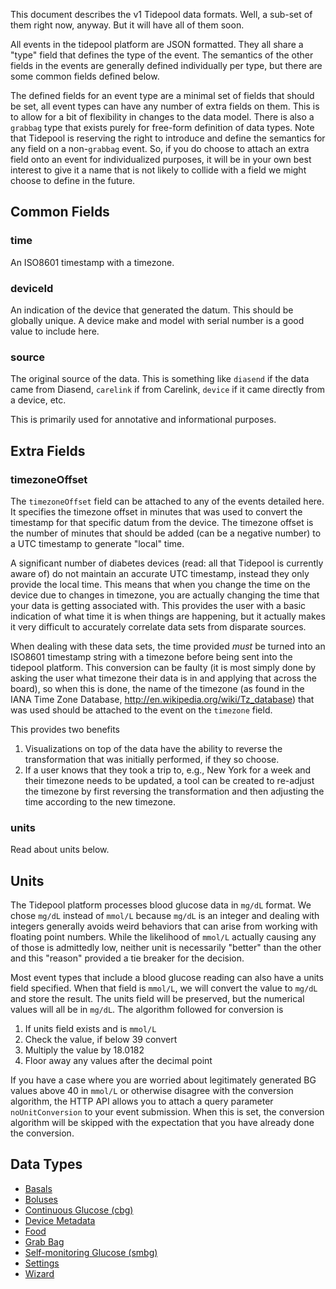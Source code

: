 This document describes the v1 Tidepool data formats.  Well, a sub-set of them right now, anyway.  But it will have all of them soon.

All events in the tidepool platform are JSON formatted.  They all share a "type" field that defines the type of the event.  The semantics of the other fields in the events are generally defined individually per type, but there are some common fields defined below.  

The defined fields for an event type are a minimal set of fields that should be set, all event types can have any number of extra fields on them.  This is to allow for a bit of flexibility in changes to the data model.  There is also a `grabbag` type that exists purely for free-form definition of data types.  Note that Tidepool is reserving the right to introduce and define the semantics for any field on a non-`grabbag` event.  So, if you do choose to attach an extra field onto an event for individualized purposes, it will be in your own best interest to give it a name that is not likely to collide with a field we might choose to define in the future.

## Common Fields

### time

An ISO8601 timestamp with a timezone.

### deviceId

An indication of the device that generated the datum.  This should be globally unique.  A device make and model with serial number is a good value to include here.

### source

The original source of the data.  This is something like `diasend` if the data came from Diasend, `carelink` if from Carelink, `device` if it came directly from a device, etc.

This is primarily used for annotative and informational purposes.

## Extra Fields

### timezoneOffset

The `timezoneOffset` field can be attached to any of the events detailed here.  It specifies the timezone offset in minutes that was used to convert the timestamp for that specific datum from the device.  The timezone offset is the number of minutes that should be added (can be a negative number) to a UTC timestamp to generate "local" time.

A significant number of diabetes devices (read: all that Tidepool is currently aware of) do not maintain an accurate UTC timestamp, instead they only provide the local time.  This means that when you change the time on the device due to changes in timezone, you are actually changing the time that your data is getting associated with.  This provides the user with a basic indication of what time it is when things are happening, but it actually makes it very difficult to accurately correlate data sets from disparate sources.

When dealing with these data sets, the time provided *must* be turned into an ISO8601 timestamp string with a timezone before being sent into the tidepool platform.  This conversion can be faulty (it is most simply done by asking the user what timezone their data is in and applying that across the board), so when this is done, the name of the timezone (as found in the IANA Time Zone Database, http://en.wikipedia.org/wiki/Tz_database) that was used should be attached to the event on the `timezone` field.

This provides two benefits

1. Visualizations on top of the data have the ability to reverse the transformation that was initially performed, if they so choose.
2. If a user knows that they took a trip to, e.g., New York for a week and their timezone needs to be updated, a tool can be created to re-adjust the timezone by first reversing the transformation and then adjusting the time according to the new timezone.

### units

Read about units below.

## Units

The Tidepool platform processes blood glucose data in `mg/dL` format.  We chose `mg/dL` instead of `mmol/L` because `mg/dL` is an integer and dealing with integers generally avoids weird behaviors that can arise from working with floating point numbers.  While the likelihood of `mmol/L` actually causing any of those is admittedly low, neither unit is necessarily "better" than the other and this "reason" provided a tie breaker for the decision.

Most event types that include a blood glucose reading can also have a units field specified.  When that field is `mmol/L`, we will convert the value to `mg/dL` and store the result.  The units field will be preserved, but the numerical values will all be in `mg/dL`.  The algorithm followed for conversion is

1. If units field exists and is `mmol/L`
2. Check the value, if below 39 convert
3. Multiply the value by 18.0182
4. Floor away any values after the decimal point

If you have a case where you are worried about legitimately generated BG values above 40 in `mmol/L` or otherwise disagree with the conversion algorithm, the HTTP API allows you to attach a query parameter `noUnitConversion` to your event submission.  When this is set, the conversion algorithm will be skipped with the expectation that you have already done the conversion.

## Data Types

* [Basals](./v1/basal.md)
* [Boluses](./v1/bolus.md)
* [Continuous Glucose (cbg)](./v1/cbg.md)
* [Device Metadata](./v1/deviceMeta.md)
* [Food](./v1/food.md)
* [Grab Bag](./v1/grabbag.md)
* [Self-monitoring Glucose (smbg)](./v1/smbg.md)
* [Settings](./v1/settings.md)
* [Wizard](./v1/wizard.md)
